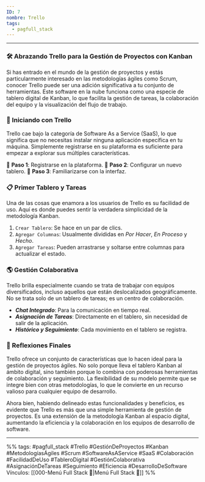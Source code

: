 ```yaml
---
ID: 7
nombre: Trello
tags:
  - pagfull_stack
---
```

___

### 🛠️ Abrazando Trello para la Gestión de Proyectos con Kanban

Si has entrado en el mundo de la gestión de proyectos y estás particularmente interesado en las metodologías ágiles como Scrum, conocer Trello puede ser una adición significativa a tu conjunto de herramientas. Este software en la nube funciona como una especie de tablero digital de Kanban, lo que facilita la gestión de tareas, la colaboración del equipo y la visualización del flujo de trabajo.

### 🚀 Iniciando con Trello 

Trello cae bajo la categoría de Software As a Service (SaaS), lo que significa que no necesitas instalar ninguna aplicación específica en tu máquina. Simplemente registrarse en su plataforma es suficiente para empezar a explorar sus múltiples características.

🔹 **Paso 1**: Registrarse en la plataforma.
🔹 **Paso 2**: Configurar un nuevo tablero.
🔹 **Paso 3**: Familiarizarse con la interfaz.

### 📋 Primer Tablero y Tareas  

Una de las cosas que enamora a los usuarios de Trello es su facilidad de uso. Aquí es donde puedes sentir la verdadera simplicidad de la metodología Kanban. 

1. `Crear Tablero`: Se hace en un par de clics.
2. `Agregar Columnas`: Usualmente divididas en *Por Hacer*, *En Proceso* y *Hecho*.
3. `Agregar Tareas`: Pueden arrastrarse y soltarse entre columnas para actualizar el estado.

### 🌎 Gestión Colaborativa 

Trello brilla especialmente cuando se trata de trabajar con equipos diversificados, incluso aquellos que están deslocalizados geográficamente. No se trata solo de un tablero de tareas; es un centro de colaboración.

* ***Chat Integrado***: Para la comunicación en tiempo real.
* ***Asignación de Tareas***: Directamente en el tablero, sin necesidad de salir de la aplicación.
* ***Histórico y Seguimiento***: Cada movimiento en el tablero se registra.

### 🤔 Reflexiones Finales

Trello ofrece un conjunto de características que lo hacen ideal para la gestión de proyectos ágiles. No solo porque lleva el tablero Kanban al ámbito digital, sino también porque lo combina con poderosas herramientas de colaboración y seguimiento. La flexibilidad de su modelo permite que se integre bien con otras metodologías, lo que le convierte en un recurso valioso para cualquier equipo de desarrollo.

Ahora bien, habiendo delineado estas funcionalidades y beneficios, es evidente que Trello es más que una simple herramienta de gestión de proyectos. Es una extensión de la metodología Kanban al espacio digital, aumentando la eficiencia y la colaboración en los equipos de desarrollo de software.

___
%%
tags: #pagfull_stack #Trello #GestiónDeProyectos #Kanban #MetodologíasÁgiles #Scrum #SoftwareAsAService #SaaS #Colaboración #FacilidadDeUso #TableroDigital #GestiónColaborativa #AsignaciónDeTareas #Seguimiento #Eficiencia #DesarrolloDeSoftware
Vínculos:  [[000-Menú Full Stack 📃|Menú Full Stack 📃]]
%%